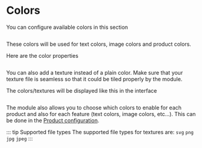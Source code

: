# Colors

You can configure available colors in this section

<img srcset="/productdesigner/images/colors.jpg 2x">

These colors will be used for text colors, image colors and product colors.

Here are the color properties

<img srcset="/productdesigner/images/color-edit.jpg 2x">

You can also add a texture instead of a plain color. Make sure that your texture file is seamless so
that it could be tiled properly by the module.

The colors/textures will be displayed like this in the interface

<img srcset="/productdesigner/images/colors-list.jpg 2x">

The module also allows you to choose which colors to enable for each product and also for each
feature (text colors, image colors, etc...). This can be done in
the [Product configuration](/productdesigner/product-config/).

::: tip Supported file types
The supported file types for textures are: `svg` `png` `jpg` `jpeg`
:::
